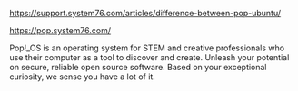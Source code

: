 https://support.system76.com/articles/difference-between-pop-ubuntu/

https://pop.system76.com/

Pop!\_OS is an operating system for STEM and creative professionals who use their computer as a tool to discover and create. Unleash your potential on secure, reliable open source software. Based on your exceptional curiosity, we sense you have a lot of it.